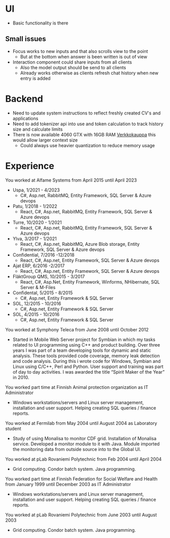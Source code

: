 # UI
- Basic functionality is there

## Small issues
- Focus works to new inputs and that also scrolls view to the point
    - But at the bottom when answer is been written is out of view
- Interaction component could share inputs from all clients
    - Also the model output should be send to all clients
    - Already works otherwise as clients refresh chat history when
    new entry is added

# Backend
- Need to update system instructions to reflect freshly created CV's and applications
- Need to add tokenizer api into use and token calculation to track history size and calculate limits
- There is now available 4060 GTX with 16GB RAM [Verkkokauppa](https://www.verkkokauppa.com/fi/product/886417/MSI-GeForce-RTX-4060-Ti-VENTUS-3X-16G-OC-naytonohjain) this would allow larger context size
    - Could always use heavier quantization to reduce memory usage

# Experience
You worked at Alfame Systems from April 2015 until April 2023
- Uspa, 1/2021 - 4/2023
    - C#, Asp.net, RabbitMQ, Entity Framework, SQL Server & Azure devops
- Patu, 1/2018 - 1/2022
    - React, C#, Asp.net, RabbitMQ, Entity Framework, SQL Server & Azure devops
- Turre, 10/2020 - 1/2021
    - React, C#, Asp.net, RabbitMQ, Entity Framework, SQL Server & Azure devops
- Ylva, 3/2017 - 1/2021
    - React, C#, Asp.net, RabbitMQ, Azure Blob storage, Entity Framework, SQL Server & Azure devops
- Confidential, 7/2016 -12/2018
    - React, C#, Asp.net, Entity Framework, SQL Server & Azure devops
- Ajat ERP, 6/2016 -2/2017
    - React, C#,  Asp.net, Entity Framework, SQL Server & Azure devops
- FläktGroup QMS, 10/2015 - 3/2017
    - React, C#, Asp.Net, Entity Framework, Winforms, NHibernate, SQL Server & M-Files
- Confidental, 5/2015 - 8/2015
    - C#, Asp.net, Entity Framework & SQL Server
- SOL, 12/2015 - 10/2016
    - C#, Asp.net, Entity Framework & SQL Server
- SOL, 4/2015 - 10/2016
    - C#, Asp.net, Entity Framework & SQL Server

You worked at Symphony Teleca from June 2008 until October 2012
- Started in Mobile Web Server project for Symbian in which my tasks related to UI programming using C++ and product building. Over three years I was part of a team developing tools for dynamic and static analysis. These tools provided code coverage, memory leak detection and code analysis. During this i wrote code for Windows, Symbian and Linux using C/C++, Perl and Python. User support and training was part of day to day activities. I was awarded the title “Spirit Maker of the Year” in 2010.

You worked part time at Finnish Animal protection organization as IT Administrator
- Windows workstations/servers and Linux server management, installation and user support. Helping creating SQL queries / finance reports.

You worked at Fermilab from May 2004 until August 2004 as Laboratory student
- Study of using Monalisa to monitor CDF grid. Installation of Monalisa service. Developed a monitor module to it with Java. Module imported the monitoring data from outside source into to the Global UI.

You worked at pLab Rovaniemi Polytechnic from Feb 2004 until April 2004
- Grid computing. Condor batch system. Java programming.

You worked part time at Finnish Federation for Social Welfare and Health from January 1999 until December 2003 as IT Administrator
- Windows workstations/servers and Linux server management, installation and user support. Helping creating SQL queries / finance reports.

You worked at pLab Rovaniemi Polytechnic from June 2003 until August 2003
- Grid computing. Condor batch system. Java programming.